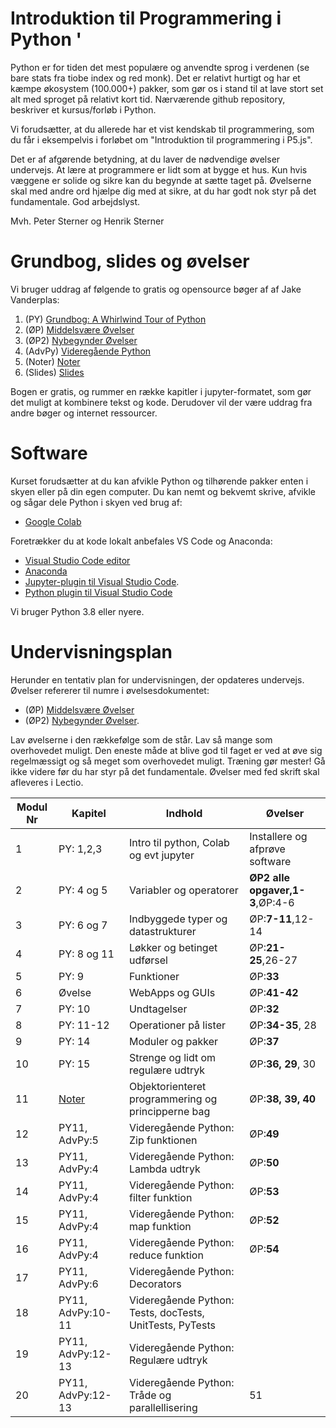 # Introduktion til Programmering i Python '
Python er for tiden det mest populære og anvendte sprog i verdenen (se bare stats fra tiobe index og red monk). Det er relativt hurtigt og har et kæmpe økosystem (100.000+) pakker, som gør os i stand til at lave stort set alt med sproget på relativt kort tid. 
Nærværende github repository, beskriver et kursus/forløb i Python. 

Vi forudsætter, at du allerede har et vist kendskab til programmering, som du får i eksempelvis i forløbet om "Introduktion til programmering i P5.js".

Det er af afgørende betydning, at du laver de nødvendige øvelser undervejs. At lære at programmere er lidt som at bygge et hus. Kun hvis væggene er solide og sikre kan du begynde at sætte taget på. Øvelserne skal med andre ord hjælpe dig med at sikre, at du har godt nok styr på det fundamentale. 
God arbejdslyst.

Mvh.
Peter Sterner og Henrik Sterner

# Grundbog, slides og øvelser
Vi bruger uddrag af følgende to gratis og opensource bøger af af Jake Vanderplas: 
1. (PY) [Grundbog: A Whirlwind Tour of Python](https://jakevdp.github.io/WhirlwindTourOfPython/)
2. (ØP) [Middelsvære Øvelser](https://github.com/HenrikSterner/PythonExercises/blob/main/exercises/exercises.ipynb)
3. (ØP2) [Nybegynder Øvelser](https://github.com/HenrikSterner/PythonExercises/blob/main/exercises/easyexercises.ipynb)
4. (AdvPy) [Videregående Python](https://python-course.eu/advanced-python/)
5. (Noter) [Noter](https://github.com/HenrikSterner/PythonForDataScience/tree/master/noter)
6. (Slides) [Slides](https://github.com/HenrikSterner/IntroPython/blob/main/slides/slidespython.pdf)


Bogen er gratis, og rummer en række kapitler i jupyter-formatet, som gør det muligt at kombinere tekst og kode. Derudover vil der være uddrag fra andre bøger og internet ressourcer.

# Software
Kurset forudsætter at du kan afvikle Python og tilhørende pakker enten i skyen eller på din egen computer. 
Du kan nemt og bekvemt skrive, afvikle og sågar dele Python i skyen ved brug af:
- [Google Colab](https://colab.research.google.com/)

Foretrækker du at kode lokalt anbefales VS Code og Anaconda:
- [Visual Studio Code editor ](https://code.visualstudio.com/)
- [Anaconda](https://www.anaconda.com/products/individual) 
- [Jupyter-plugin til Visual Studio Code](https://marketplace.visualstudio.com/items?itemName=ms-toolsai.jupyter). 
- [Python plugin til Visual Studio Code](https://marketplace.visualstudio.com/items?itemName=ms-python.python)

Vi bruger Python 3.8 eller nyere.

# Undervisningsplan
Herunder en tentativ plan for undervisningen, der opdateres undervejs. Øvelser refererer til numre i øvelsesdokumentet: 
- (ØP) [Middelsvære Øvelser](https://github.com/HenrikSterner/PythonExercises/blob/main/exercises/exercises.ipynb)
- (ØP2) [Nybegynder Øvelser](https://github.com/HenrikSterner/PythonExercises/blob/main/exercises/exercises.ipynb). 

Lav øvelserne i den rækkefølge som de står. Lav så mange som overhovedet muligt. Den eneste måde at blive god til faget er ved at øve sig regelmæssigt og så meget som overhovedet muligt. Træning gør mester! Gå ikke videre før du har styr på det fundamentale. Øvelser med fed skrift skal afleveres i Lectio.




Modul Nr       | Kapitel     | Indhold                     | Øvelser     |
----------- | ----------- | ----------------------------| ----------- |
1          | PY: 1,2,3       | Intro til python, Colab og evt jupyter |   Installere og afprøve software         |
2 | PY: 4 og 5 | Variabler og operatorer  | **ØP2 alle opgaver,1-3**,ØP:4-6 |
3 | PY: 6 og 7 | Indbyggede typer og datastrukturer | ØP:**7-11**,12-14 |
4 | PY: 8 og 11 | Løkker og betinget udførsel | ØP:**21-25**,26-27|
5 | PY: 9 | Funktioner | ØP:**33** |
6 |   Øvelse    | WebApps og GUIs  | ØP:**41-42** |
7 | PY: 10 | Undtagelser | ØP:**32** |
8 | PY: 11-12 | Operationer på lister |ØP:**34-35**, 28|
9 | PY: 14 | Moduler og pakker | ØP:**37** |
10 | PY: 15 | Strenge og lidt om regulære udtryk | ØP:**36, 29**, 30|
11 | [Noter](https://github.com/HenrikSterner/IntroPython/blob/main/slides/OOP.pdf) | Objektorienteret programmering og principperne bag | ØP:**38, 39, 40**|
12 | PY11, AdvPy:5  | Videregående Python: Zip funktionen | ØP:**49** |
13 | PY11, AdvPy:4  | Videregående Python: Lambda udtryk |ØP:**50** |
14 | PY11, AdvPy:4  | Videregående Python: filter funktion | ØP:**53**|
15 | PY11, AdvPy:4  | Videregående Python: map funktion |ØP:**52** |
16 | PY11, AdvPy:4  | Videregående Python: reduce funktion |ØP:**54** |
17 | PY11, AdvPy:6  | Videregående Python: Decorators | |
18 | PY11, AdvPy:10-11  | Videregående Python: Tests, docTests, UnitTests, PyTests | |
19 | PY11, AdvPy:12-13  | Videregående Python: Regulære udtryk | |
20 | PY11, AdvPy:12-13  | Videregående Python: Tråde og parallellisering |51 |
